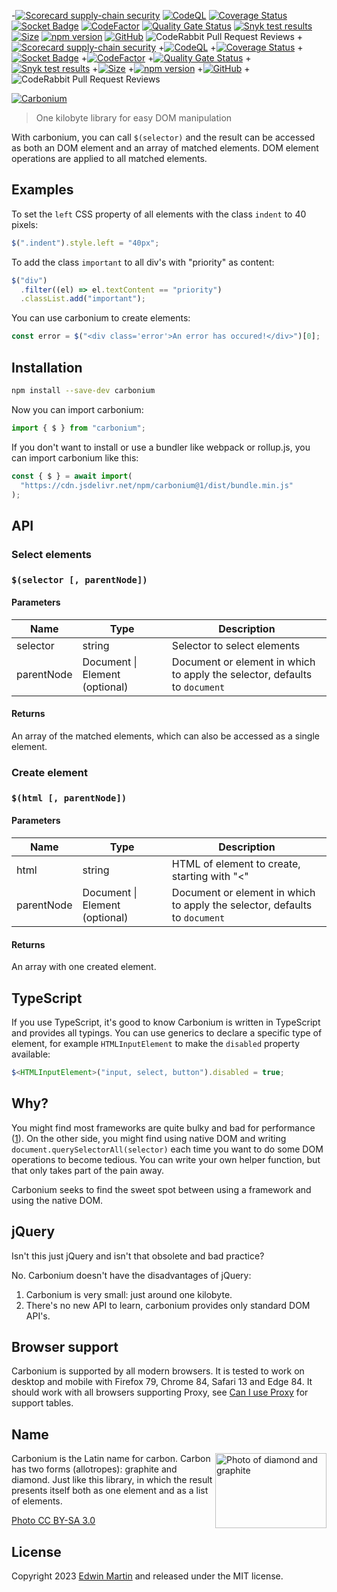 -[![Scorecard supply-chain security](https://github.com/edwinm/carbonium/actions/workflows/scorecard.yml/badge.svg)](https://github.com/edwinm/carbonium/actions/workflows/scorecard.yml) [![CodeQL](https://github.com/edwinm/carbonium/actions/workflows/codeql.yml/badge.svg)](https://github.com/edwinm/carbonium/actions/workflows/codeql.yml) [![Coverage Status](https://coveralls.io/repos/github/edwinm/carbonium/badge.svg?branch=master)](https://coveralls.io/github/edwinm/carbonium?branch=master) [![Socket Badge](https://socket.dev/api/badge/npm/package/carbonium)](https://socket.dev/npm/package/carbonium) [![CodeFactor](https://www.codefactor.io/repository/github/edwinm/carbonium/badge)](https://www.codefactor.io/repository/github/edwinm/carbonium) [![Quality Gate Status](https://sonarcloud.io/api/project_badges/measure?project=edwinm_carbonium&metric=alert_status)](https://sonarcloud.io/summary/new_code?id=edwinm_carbonium) [![Snyk test results](https://snyk.io/test/github/edwinm/carbonium/badge.svg)](https://snyk.io/test/github/edwinm/carbonium) [![Size](https://badgen.net/bundlephobia/minzip/carbonium)](https://bundlephobia.com/package/carbonium) [![npm version](https://badge.fury.io/js/carbonium.svg)](https://www.npmjs.com/package/carbonium) [![GitHub](https://img.shields.io/github/license/edwinm/carbonium.svg)](https://github.com/edwinm/carbonium/blob/master/LICENSE) ![CodeRabbit Pull Request Reviews](https://img.shields.io/coderabbit/prs/github/edwinm/carbonium?utm_source=oss&utm_medium=github&utm_campaign=edwinm%2Fcarbonium&labelColor=171717&color=FF570A&link=https%3A%2F%2Fcoderabbit.ai&label=CodeRabbit+Reviews) +[![Scorecard supply-chain security](https://github.com/edwinm/carbonium/actions/workflows/scorecard.yml/badge.svg)](https://github.com/edwinm/carbonium/actions/workflows/scorecard.yml) +[![CodeQL](https://github.com/edwinm/carbonium/actions/workflows/codeql.yml/badge.svg)](https://github.com/edwinm/carbonium/actions/workflows/codeql.yml) +[![Coverage Status](https://coveralls.io/repos/github/edwinm/carbonium/badge.svg?branch=master)](https://coveralls.io/github/edwinm/carbonium?branch=master) +[![Socket Badge](https://socket.dev/api/badge/npm/package/carbonium)](https://socket.dev/npm/package/carbonium) +[![CodeFactor](https://www.codefactor.io/repository/github/edwinm/carbonium/badge)](https://www.codefactor.io/repository/github/edwinm/carbonium) +[![Quality Gate Status](https://sonarcloud.io/api/project_badges/measure?project=edwinm_carbonium&metric=alert_status)](https://sonarcloud.io/summary/new_code?id=edwinm_carbonium) +[![Snyk test results](https://snyk.io/test/github/edwinm/carbonium/badge.svg)](https://snyk.io/test/github/edwinm/carbonium) +[![Size](https://badgen.net/bundlephobia/minzip/carbonium)](https://bundlephobia.com/package/carbonium) +[![npm version](https://badge.fury.io/js/carbonium.svg)](https://www.npmjs.com/package/carbonium) +[![GitHub](https://img.shields.io/github/license/edwinm/carbonium.svg)](https://github.com/edwinm/carbonium/blob/master/LICENSE) +![CodeRabbit Pull Request Reviews](https://img.shields.io/coderabbit/prs/github/edwinm/carbonium?utm_source=oss&utm_medium=github&utm_campaign=edwinm%2Fcarbonium&labelColor=171717&color=FF570A&link=https%3A%2F%2Fcoderabbit.ai&label=CodeRabbit+Reviews)

[![Carbonium](https://raw.githubusercontent.com/edwinm/carbonium/master/assets/carbonium.svg)](#readme)

> One kilobyte library for easy DOM manipulation

With carbonium, you can call `$(selector)` and the result can be accessed as both an DOM element and an array of matched elements.
DOM element operations are applied to all matched elements.

## Examples

To set the `left` CSS property of all elements with the class `indent` to 40 pixels:

```javascript
$(".indent").style.left = "40px";
```

To add the class `important` to all div's with "priority" as content:

```javascript
$("div")
  .filter((el) => el.textContent == "priority")
  .classList.add("important");
```

You can use carbonium to create elements:

```javascript
const error = $("<div class='error'>An error has occured!</div>")[0];
```

## Installation

```bash
npm install --save-dev carbonium
```

Now you can import carbonium:

```javascript
import { $ } from "carbonium";
```

If you don't want to install or use a bundler like webpack or rollup.js, you can import carbonium like this:

```javascript
const { $ } = await import(
  "https://cdn.jsdelivr.net/npm/carbonium@1/dist/bundle.min.js"
);
```

## API

### Select elements

### `$(selector [, parentNode])`

#### Parameters

| Name       | Type                           | Description                                                                |
| ---------- | ------------------------------ | -------------------------------------------------------------------------- |
| selector   | string                         | Selector to select elements                                                |
| parentNode | Document \| Element (optional) | Document or element in which to apply the selector, defaults to `document` |

#### Returns

An array of the matched elements, which can also be accessed as a single element.

### Create element

### `$(html [, parentNode])`

#### Parameters

| Name       | Type                           | Description                                                                |
| ---------- | ------------------------------ | -------------------------------------------------------------------------- |
| html       | string                         | HTML of element to create, starting with "<"                               |
| parentNode | Document \| Element (optional) | Document or element in which to apply the selector, defaults to `document` |

#### Returns

An array with one created element.

## TypeScript

If you use TypeScript, it's good to know Carbonium is written in TypeScript and provides all typings.
You can use generics to declare a specific type of element,
for example `HTMLInputElement` to make the `disabled` property available:

```typescript
$<HTMLInputElement>("input, select, button").disabled = true;
```

## Why?

You might find most frameworks are quite bulky and bad for performance ([1](https://css-tricks.com/radeventlistener-a-tale-of-client-side-framework-performance/)).
On the other side, you might find using native DOM and writing `document.querySelectorAll(selector)` each time you want to do some DOM operations to become tedious.
You can write your own helper function, but that only takes part of the pain away.

Carbonium seeks to find the sweet spot between using a framework and using the native DOM.

## jQuery

Isn't this just jQuery and isn't that obsolete and bad practice?

No. Carbonium doesn't have the disadvantages of jQuery:

1. Carbonium is very small: just around one kilobyte.
2. There's no new API to learn, carbonium provides only standard DOM API's.

## Browser support

Carbonium is supported by all modern browsers. It is tested to work on desktop and mobile with Firefox 79, Chrome 84, Safari 13 and Edge 84.
It should work with all browsers supporting Proxy, see [Can I use Proxy](https://caniuse.com/#feat=proxy) for support tables.

## Name

[<img src="https://raw.githubusercontent.com/edwinm/carbonium/master/assets/Diamond_and_graphite.jpg" align="right"
     alt="Photo of diamond and graphite" width="178" height="120">](https://commons.wikimedia.org/wiki/File:Diamond_and_graphite_without_structures.jpg)

Carbonium is the Latin name for carbon. Carbon has two forms (allotropes): graphite and diamond.
Just like this library, in which the result presents itself both as one element and as a list of elements.

[Photo CC BY-SA 3.0](https://commons.wikimedia.org/wiki/File:Diamond_and_graphite_without_structures.jpg)

## License

Copyright 2023 [Edwin Martin](https://bitstorm.org/) and released under the MIT license.
